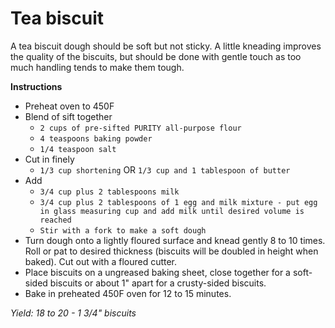 # Tea biscuit

A tea biscuit dough should be soft but not sticky. A little kneading improves the quality of the biscuits, but should be done with gentle touch as too much handling tends to make them tough.

**Instructions**
- Preheat oven to 450F
- Blend of sift together
    - `2 cups of pre-sifted PURITY all-purpose flour`
    - `4 teaspoons baking powder`
    - `1/4 teaspoon salt`
- Cut in finely
    - `1/3 cup shortening` OR `1/3 cup and 1 tablespoon of butter`
- Add
    - `3/4 cup plus 2 tablespoons milk`
    - `3/4 cup plus 2 tablespoons of 1 egg and milk mixture - put egg in glass measuring cup and add milk until desired volume is reached`
    - `Stir with a fork to make a soft dough`
- Turn dough onto a lightly floured surface and knead gently 8 to 10 times. Roll or pat to desired thickness (biscuits will be doubled in height when baked). Cut out with a floured cutter.
- Place biscuits on a ungreased baking sheet, close together for a soft-sided biscuits or about 1" apart for a crusty-sided biscuits.
- Bake in preheated 450F oven for 12 to 15 minutes.

_Yield: 18 to 20 - 1 3/4" biscuits_

